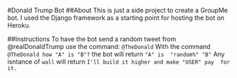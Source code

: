 #Donald Trump Bot
##About
This is just a side project to create a GroupMe bot. I used the Django 
framework as a starting point for hosting the bot on Heroku.

##Instructions
To have the bot send a random tweet from @realDonaldTrump use the command: 
`@TheDonald`
With the command `@TheDonald how "A" is "B"?` the bot will return `"A" is 
"random%" "B"`
Any isntance of `wall` will return `I'll build it higher and make "USER" pay 
for it.`
